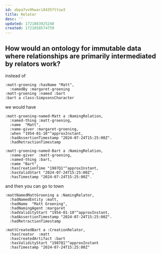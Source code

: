 ```yaml
---
id: xbpa7vv9hwari8435fttsw3
title: Relator
desc: ''
updated: 1721863925248
created: 1721858574759
---
```


## How would an ontology for immutable data where relationships are primarily intermediated by relators work?

instead of 
```turtle
:matt-groening :hasName "Matt",
  :namedBy :margaret-groening
:matt-groening :named :bart
:bart a class:SimpsonsCharacter
```
we would have

```turtle
:matt-groening-named-Matt a :NamingRelation,
  :named-thing :matt-groening,
  :name  "Matt",
  :name-giver :margaret-groening,
  :when "1954-01-10"^approxInstant,
  :hadAssertionTimestamp "2024-07-24T15:25:00Z".
  :hadRetractionTimestamp 

:matt-groening-named-Bart a :NamingRelation,
  :name-giver  :matt-groening,
  :named-thing :bart,
  :name "Bart", 
  :hasCreationTime "1987Q1"^approxInstant,
  :hasValidStart "2024-07-24T15:25:00Z", 
  :hasTimestamp "2024-07-24T15:25:00Z".
```
and then you can go to town

```turtle
:mattNamedMattGroening a :NamingRelator,
  :hadNamedEntity :matt,
  :hadName  "Matt Groening",
  :hadNamingAgent :margaret
  :hadValidityStart "1954-01-10"^approxInstant,
  :hadAssertionTimestamp "2024-07-24T15:25:00Z".
  :hadRetractionTimestamp 

:mattCreatedBart a :CreationRelator,
  :hasCreator  :matt
  :hasCreatedArtifact :bart 
  :hasValidityStart "1987Q1"^approxInstant
  :hasTimestamp "2024-07-24T15:25:00Z"
```


## 